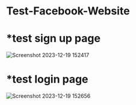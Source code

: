 # Test-Facebook-Website
# *test sign up page
![Screenshot 2023-12-19 152417](https://github.com/abdelrahmansamy123/Test-Facebook-Website/assets/96372846/bf2d3247-de51-4e1a-9e8d-b98269a6b824)
# *test login page
![Screenshot 2023-12-19 152656](https://github.com/abdelrahmansamy123/Test-Facebook-Website/assets/96372846/e6745a46-b69e-4d51-aaab-5e832c002f64)

